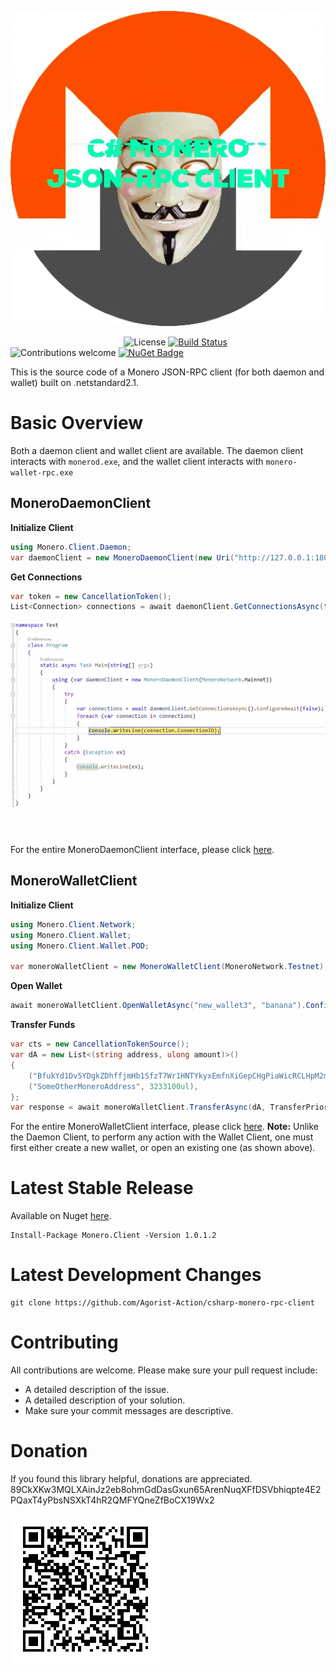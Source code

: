 ![](gif/resized.gif)

&nbsp;&nbsp;&nbsp;&nbsp;&nbsp;&nbsp;&nbsp;&nbsp;&nbsp;&nbsp;&nbsp;&nbsp;&nbsp;&nbsp;&nbsp;&nbsp;&nbsp;&nbsp;&nbsp;&nbsp;&nbsp;&nbsp;&nbsp;&nbsp;&nbsp;&nbsp;&nbsp;&nbsp;&nbsp;&nbsp;&nbsp;&nbsp;&nbsp;&nbsp;&nbsp;&nbsp;&nbsp;&nbsp;&nbsp;&nbsp;&nbsp;&nbsp;&nbsp;&nbsp;&nbsp;&nbsp;<img src="https://camo.githubusercontent.com/83d3746e5881c1867665223424263d8e604df233d0a11aae0813e0414d433943/68747470733a2f2f696d672e736869656c64732e696f2f62616467652f6c6963656e73652d4d49542d626c75652e737667" alt="License" data-canonical-src="https://img.shields.io/badge/license-MIT-blue.svg" style="max-width:100%;"> [![Build Status](https://travis-ci.com/Agorist-Action/csharp-monero-rpc-client.svg?branch=master)](https://travis-ci.com/Agorist-Action/csharp-monero-rpc-client) <img src="https://camo.githubusercontent.com/7e7bdf5c529c8bc594e26038dbb1a3d360e9ede891fbdcef50b403ab5f88fc14/68747470733a2f2f696d672e736869656c64732e696f2f62616467652f636f6e747269627574696f6e732d77656c636f6d652d6f72616e67652e737667" alt="Contributions welcome" data-canonical-src="https://img.shields.io/badge/contributions-welcome-orange.svg" style="max-width:100%;"> [![NuGet Badge](https://buildstats.info/nuget/Monero.Client)](https://www.nuget.org/packages/Monero.Client/)

This is the source code of a Monero JSON-RPC client (for both daemon and wallet) built on .netstandard2.1.

# Basic Overview
Both a daemon client and wallet client are available. The daemon client interacts with `monerod.exe`, and the wallet client interacts with `monero-wallet-rpc.exe`
## MoneroDaemonClient
**Initialize Client**
```csharp
using Monero.Client.Daemon;
var daemonClient = new MoneroDaemonClient(new Uri("http://127.0.0.1:18082/json_rpc"));
```
**Get Connections**
```csharp
var token = new CancellationToken();
List<Connection> connections = await daemonClient.GetConnectionsAsync(token).ConfigureAwait(false);
```
![](gif/connectionsdemo.gif)
For the entire MoneroDaemonClient interface, please click [here](https://github.com/Agorist-Action/csharp-monero-rpc-client/blob/master/Daemon/IMoneroDaemonClient.cs).
## MoneroWalletClient
**Initialize Client**
```csharp
using Monero.Client.Network;
using Monero.Client.Wallet;
using Monero.Client.Wallet.POD;

var moneroWalletClient = new MoneroWalletClient(MoneroNetwork.Testnet);
```
**Open Wallet**
```csharp
await moneroWalletClient.OpenWalletAsync("new_wallet3", "banana").ConfigureAwait(false);
```
**Transfer Funds**
```csharp
var cts = new CancellationTokenSource();
var dA = new List<(string address, ulong amount)>() 
{ 
	("BfukYd1Dv5YDgkZDhffjmHb1SfzT7Wr1HNTYkyxEmfnXiGepCHgPiaWicRCLHpM2moVNWAxNEVKogU2w58fT", 1000ul),
	("SomeOtherMoneroAddress", 3233100ul),
};
var response = await moneroWalletClient.TransferAsync(dA, TransferPriority.Normal, cts.token).ConfigureAwait(false);
```
For the entire MoneroWalletClient interface, please click [here](https://github.com/Agorist-Action/csharp-monero-rpc-client/blob/master/Wallet/IMoneroWalletClient.cs).
**Note:** Unlike the Daemon Client, to perform any action with the Wallet Client, one must first either create a new wallet, or open an existing one (as shown above).
# Latest Stable Release
Available on Nuget [here](https://www.nuget.org/packages/Monero.Client/).
```
Install-Package Monero.Client -Version 1.0.1.2
```
# Latest Development Changes
```
git clone https://github.com/Agorist-Action/csharp-monero-rpc-client
```
# Contributing
All contributions are welcome. Please make sure your pull request include:

 - A detailed description of the issue.
 - A detailed description of your solution.
 - Make sure your commit messages are descriptive.

 # Donation
 If you found this library helpful, donations are appreciated.
89CkXKw3MQLXAinJz2eb8ohmGdDasGxun65ArenNuqXFfDSVbhiqpte4E2PQaxT4yPbsNSXkT4hR2QMFYQneZfBoCX19Wx2

![](gif/Donations.png)

